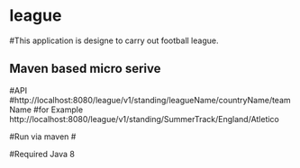 # league
#This application is designe to carry out football league.
## Maven based micro serive


#API
  #http://localhost:8080/league/v1/standing/leagueName/countryName/teamName
  #for Example http://localhost:8080/league/v1/standing/SummerTrack/England/Atletico


#Run via maven 
	#

#Required Java 8
